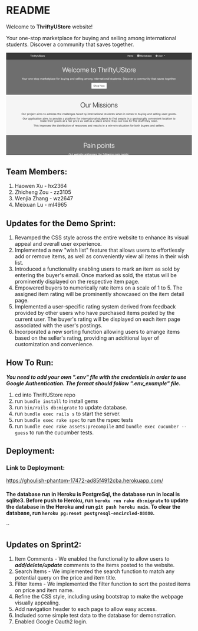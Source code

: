 # README
Welcome to **ThriftyUStore** website!

Your one-stop marketplace for buying and selling among international students. Discover a community that saves together.

![Website Image](app/assets/images/website.png)


## Team Members:
1. Haowen Xu - hx2364
2. Zhicheng Zou - zz3105
3. Wenjia Zhang - wz2647
4. Meixuan Lu - ml4965

## Updates for the Demo Sprint:
1. Revamped the CSS style across the entire website to enhance its visual appeal and overall user experience.
2. Implemented a new "wish list" feature that allows users to effortlessly add or remove items, as well as conveniently view all items in their wish list.
3. Introduced a functionality enabling users to mark an item as sold by entering the buyer's email. Once marked as sold, the status will be prominently displayed on the respective item page.
4. Empowered buyers to numerically rate items on a scale of 1 to 5. The assigned item rating will be prominently showcased on the item detail page.
5. Implemented a user-specific rating system derived from feedback provided by other users who have purchased items posted by the current user. The buyer's rating will be displayed on each item page associated with the user's postings.
6. Incorporated a new sorting function allowing users to arrange items based on the seller's rating, providing an additional layer of customization and convenience.


## How To Run:
***You need to add your own ".env" file with the credentials in order to use Google Authentication.
The format should follow ".env_example" file.***

1. cd into ThriftUStore repo
2. run ``bundle install`` to install gems
3. run ``bin/rails db:migrate`` to update database.
4. run ``bundle exec rails s`` to start the server.
5. run ``bundle exec rake spec`` to run the rspec tests
6. run ``bundle exec rake assets:precompile`` and ``bundle exec cucumber --guess`` to run the cucumber tests.


## Deployment:

### Link to Deployment: 
https://ghoulish-phantom-17472-ad85f4912cba.herokuapp.com/


#### The database run in Heroku is PostgreSql, the database run in local is sqlite3. Before push to Heroku, run ``heroku run rake db:migrate`` to update the database in the Heroku and run ``git push heroku main``. To clear the database, run ``heroku pg:reset postgresql-encircled-88880``.
``

## Updates on Sprint2:
1. Item Comments - We enabled the functionality to allow users to ***add/delete/update*** comments to the items posted to the website.
2. Search Items - We implemented the search function to match any potential query on the price and item title.
3. Filter Items - We implemented the filter function to sort the posted items on price and item name.
4. Refine the CSS style, including using bootstrap to make the webpage visually appealing.
5. Add navigation header to each page to allow easy access.
6. Included some simple test data to the database for demonstration.
7. Enabled Google Oauth2 login.
